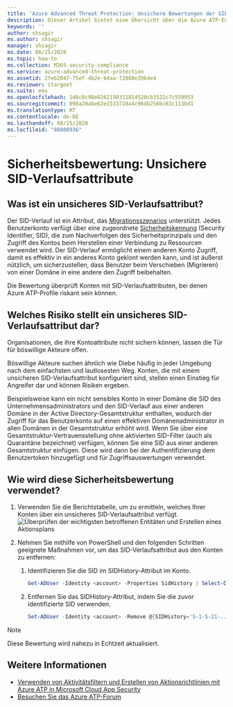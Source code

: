 ```yaml
---
title: 'Azure Advanced Threat Protection: Unsichere Bewertungen der SID-Verlaufsattribute'
description: Dieser Artikel bietet eine Übersicht über die Azure ATP-Entitäten mit unsicheren SID-Verlaufsattributen im Bericht zur Bewertung des Identitätssicherheitsstatus.
keywords: ''
author: shsagir
ms.author: shsagir
manager: shsagir
ms.date: 08/25/2020
ms.topic: how-to
ms.collection: M365-security-compliance
ms.service: azure-advanced-threat-protection
ms.assetid: 2fe62047-75ef-4b2e-b4aa-72860e39b4e4
ms.reviewer: itargoet
ms.suite: ems
ms.openlocfilehash: 1d6c8c98e8262190311814520cb3522c7c559953
ms.sourcegitcommit: 098a20abe62e153372da4c96db256bc63c113bd1
ms.translationtype: HT
ms.contentlocale: de-DE
ms.lasthandoff: 08/25/2020
ms.locfileid: "88808936"
---
```

# <a name="security-assessment-unsecure-sid-history-attributes"></a>Sicherheitsbewertung: Unsichere SID-Verlaufsattribute

## <a name="what-is-an-unsecure-sid-history-attribute"></a>Was ist ein unsicheres SID-Verlaufsattribut?

Der SID-Verlauf ist ein Attribut, das [Migrationsszenarios](/previous-versions/windows/it-pro/windows-server-2003/cc779590(v=ws.10)) unterstützt. Jedes Benutzerkonto verfügt über eine zugeordnete [Sicherheitskennung](/windows/win32/secauthz/security-identifiers) (Security Identifier, SID), die zum Nachverfolgen des Sicherheitsprinzipals und den Zugriff des Kontos beim Herstellen einer Verbindung zu Ressourcen verwendet wird. Der SID-Verlauf ermöglicht einem anderen Konto Zugriff, damit es effektiv in ein anderes Konto geklont werden kann, und ist äußerst nützlich, um sicherzustellen, dass Benutzer beim Verschieben (Migrieren) von einer Domäne in eine andere den Zugriff beibehalten.

Die Bewertung überprüft Konten mit SID-Verlaufsattributen, bei denen Azure ATP-Profile riskant sein können.

## <a name="what-risk-does-unsecure-sid-history-attribute-pose"></a>Welches Risiko stellt ein unsicheres SID-Verlaufsattribut dar?

Organisationen, die ihre Kontoattribute nicht sichern können, lassen die Tür für böswillige Akteure offen.

Böswillige Akteure suchen ähnlich wie Diebe häufig in jeder Umgebung nach dem einfachsten und lautlosesten Weg. Konten, die mit einem unsicheren SID-Verlaufsattribut konfiguriert sind, stellen einen Einstieg für Angreifer dar und können Risiken ergeben.

Beispielsweise kann ein nicht sensibles Konto in einer Domäne die SID des Unternehmensadministrators und den SID-Verlauf aus einer anderen Domäne in der Active Directory-Gesamtstruktur enthalten, wodurch der Zugriff für das Benutzerkonto auf einen effektiven Domänenadministrator in allen Domänen in der Gesamtstruktur erhöht wird. Wenn Sie über eine Gesamtstruktur-Vertrauensstellung ohne aktivierten SID-Filter (auch als Quarantäne bezeichnet) verfügen, können Sie eine SID aus einer anderen Gesamtstruktur einfügen. Diese wird dann bei der Authentifizierung dem Benutzertoken hinzugefügt und für Zugriffsauswertungen verwendet.

## <a name="how-do-i-use-this-security-assessment"></a>Wie wird diese Sicherheitsbewertung verwendet?

1. Verwenden Sie die Berichtstabelle, um zu ermitteln, welches Ihrer Konten über ein unsicheres SID-Verlaufsattribut verfügt.
    ![Überprüfen der wichtigsten betroffenen Entitäten und Erstellen eines Aktionsplans](media/atp-cas-isp-unsecure-sid-history-attribute-1.png)
1. Nehmen Sie mithilfe von PowerShell und den folgenden Schritten geeignete Maßnahmen vor, um das SID-Verlaufsattribut aus den Konten zu entfernen:

    1. Identifizieren Sie die SID im SIDHistory-Attribut im Konto.

        ```powershell
        Get-ADUser -Identity <account> -Properties SidHistory | Select-Object -ExpandProperty SIDHistory
        ```

    2. Entfernen Sie das SIDHistory-Attribut, indem Sie die zuvor identifizierte SID verwenden.

        ```powershell
        Set-ADUser -Identity <account> -Remove @{SIDHistory='S-1-5-21-...'}
        ```

> [!NOTE]
> Diese Bewertung wird nahezu in Echtzeit aktualisiert.

## <a name="see-also"></a>Weitere Informationen

- [Verwenden von Aktivitätsfiltern und Erstellen von Aktionsrichtlinien mit Azure ATP in Microsoft Cloud App Security](atp-activities-filtering-mcas.md)
- [Besuchen Sie das Azure ATP-Forum](https://aka.ms/azureatpcommunity)
